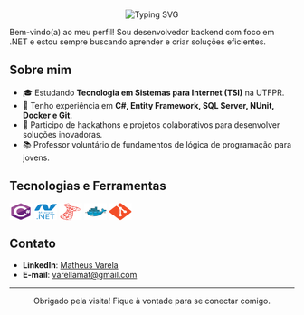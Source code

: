 <div align="center">
   <br>
 
   ![Typing SVG](https://readme-typing-svg.demolab.com/?font=Fira+Code&size=30&pause=1000&color=f5f5f5&center=true&width=600&lines=Olá,+sou+o+Matheus!) 
 </div>

Bem-vindo(a) ao meu perfil! Sou desenvolvedor backend com foco em .NET e estou sempre buscando aprender e criar soluções eficientes. 

## Sobre mim

- 🎓 Estudando **Tecnologia em Sistemas para Internet (TSI)** na UTFPR.
- 🚀 Tenho experiência em **C#, Entity Framework, SQL Server, NUnit, Docker e Git**.
- 🤝 Participo de hackathons e projetos colaborativos para desenvolver soluções inovadoras.
- 📚 Professor voluntário de fundamentos de lógica de programação para jovens.

## Tecnologias e Ferramentas
<div style="display: inline_block">
  <img align="center" alt="C#" height="30" width="40" src="https://raw.githubusercontent.com/devicons/devicon/master/icons/csharp/csharp-original.svg">
  <img align="center" alt="DotNet" height="30" width="40" src="https://raw.githubusercontent.com/devicons/devicon/master/icons/dot-net/dot-net-plain-wordmark.svg">
  <img align="center" alt="SQL-Server" height="30" width="40" src="https://raw.githubusercontent.com/devicons/devicon/master/icons/microsoftsqlserver/microsoftsqlserver-plain.svg">
  <img align="center" alt="Docker" height="30" width="40" src="https://raw.githubusercontent.com/devicons/devicon/master/icons/docker/docker-original.svg">
  <img align="center" alt="Git" height="30" width="40" src="https://raw.githubusercontent.com/devicons/devicon/master/icons/git/git-original.svg">
</div>

## Contato
- **LinkedIn**: [Matheus Varela](https://www.linkedin.com/in/matheus-varella/)
- **E-mail**: varellamat@gmail.com

---
<p align="center">
  Obrigado pela visita! Fique à vontade para se conectar comigo.
</p>
